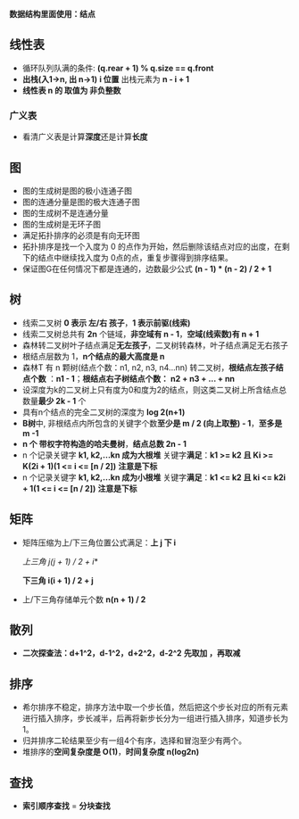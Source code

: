 **数据结构里面使用：结点**

## 线性表

* 循环队列队满的条件: **(q.rear + 1) % q.size == q.front**
* **出栈(入1->n, 出 n->1)**  **i 位置** 出栈元素为  **n - i + 1**
* **线性表 n 的 取值为 非负整数**

### 广义表

* 看清广义表是计算**深度**还是计算**长度**

## 图

* 图的生成树是图的极小连通子图
* 图的连通分量是图的极大连通子图
* 图的生成树不是连通分量
* 图的生成树是无环子图
* 满足拓扑排序的必须是有向无环图
* 拓扑排序是找一个入度为 0 的点作为开始，然后删除该结点对应的出度，在剩下的结点中继续找入度为 0点的点，重复步骤得到排序结果。
* 保证图G在任何情况下都是连通的，边数最少公式 **(n - 1) * (n - 2) / 2 + 1**

## 树

* 线索二叉树 **0 表示 左/右 孩子**，**1 表示前驱(线索)**
* 线索二叉树总共有 **2n** 个链域，**非空域有 n - 1**，**空域(线索数)有 n + 1**
* 森林转二叉树叶子结点满足**无左孩子**，二叉树转森林，叶子结点满足无右孩子
* 根结点层数为 1，**n个结点的最大高度是 n**
* 森林T 有 n 颗树(结点个数：n1, n2, n3, n4...nn) 转二叉树，**根结点左孩子结点个数** ：**n1 - 1**；**根结点右子树结点个数：** **n2 + n3 + ... + nn**
* 设深度为k的二叉树上只有度为0和度为2的结点，则这类二叉树上所含结点总数量**最少 2k - 1** 个 
* 具有n个结点的完全二叉树的深度为 **log 2(n+1)**
* **B树**中, 非根结点内所包含的关键字个数**至少是 m / 2 (向上取整) - 1**，**至多是 m -1**
* **n 个 带权字符构造的哈夫曼树**，**结点总数 2n - 1**
* n 个记录关键字 **k1, k2,...kn 成为大根堆**  关键字**满足**：**k1 >= k2 且 Ki >= K(2i + 1)(1 <= i <= [n / 2])**    **注意是下标**
* n 个记录关键字 **k1, k2,...kn 成为小根堆**  关键字**满足**：**k1 <= k2 且 ki <= k2i + 1(1 <= i <= [n / 2])**  **注意是下标**

## 矩阵

* 矩阵压缩为上/下三角位置公式满足：**上 j 下 i**   

  **上三角 j*(j + 1) / 2 + i**

  **下三角 i(i + 1) / 2 + j**

* 上/下三角存储单元个数 **n(n + 1) / 2**

## 散列

* **二次探查法：d+1^2，d-1^2，d+2^2，d-2^2**  **先取加 ，再取减**

## 排序

* 希尔排序不稳定，排序方法中取一个步长值，然后把这个步长对应的所有元素进行插入排序，步长减半，后再将新步长分为一组进行插入排序，知道步长为 1。
* 归并排序二轮结果至少有一组4个有序，选择和冒泡至少有两个。
* 堆排序的**空间复杂度是 O(1)**，**时间复杂度 n(log2n)**

## 查找

* **索引顺序查找** = **分块查找**